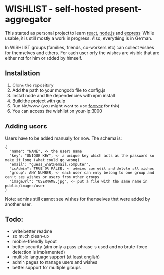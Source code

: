 # WISHLIST - self-hosted present-aggregator

This started as personal project to learn [react](https://facebook.github.io/react/), [node.js](https://nodejs.org) and [express](http://expressjs.com/). While usable, it is still mostly a work in progress.
Also, everything is in German.


In WISHLIST groups (families, friends, co-workers etc) can collect wishes for themselves and others. For each user only the wishes are visible that are either not for him or added by himself.

## Installation
1. Clone the repository
2. Add the path to your mongodb file to config.js
3. Install node and the dependencies with npm install
4. Build the project with [gulp](http://gulpjs.com/)
5. Run bin/www (you might want to use [forever](https://github.com/foreverjs/forever) for this)
6. You can access the wishlist on your-ip:3000

## Adding users
Users have to be added manually for now. The schema is:
```
{
  "name": "NAME", <- the users name
  "key": "UNIQUE KEY", <- a unique key which acts as the password so make it long (what could go wrong)
  "email": "guess_what@email.computer",
  "isAdmin": TRUE OR FALSE, <- admins can edit and delete all wishes
  "group": ANY NUMBER, <- each user can only belong to one group and can't see wishes or users from other groups
  "imageUrl": "USERNAME.jpg", <- put a file with the same name in public/images/user
}
```
Note: admins still cannot see wishes for themselves that were added by another user.

## Todo:
- write better readme
- so much clean-up
- mobile-friendly layout
- better security (atm only a pass-phrase is used and no brute-force detection is implemented)
- multiple language support (at least english)
- admin pages to manage users and wishes
- better support for multiple groups
